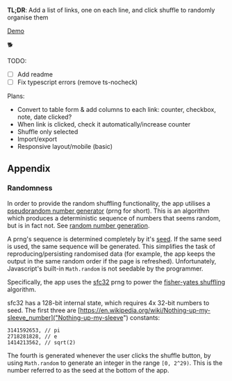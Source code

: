 **TL;DR**: Add a list of links, one on each line, and click shuffle to randomly organise them

[Demo](https://bm9k.github.io/link-organiser)

🐕

TODO:
- [ ] Add readme
- [ ] Fix typescript errors (remove ts-nocheck)

Plans:
 - Convert to table form & add columns to each link: counter, checkbox, note, date clicked?
 - When link is clicked, check it automatically/increase counter
 - Shuffle only selected
 - Import/export
 - Responsive layout/mobile (basic)


## Appendix

### Randomness

In order to provide the random shuffling functionality, the app utilises a [pseudorandom number generator](https://en.wikipedia.org/wiki/Pseudorandom_number_generator) (prng for short). This is an algorithm which produces a deterministic sequence of numbers that seems random, but is in fact not. See [random number generation](https://en.wikipedia.org/wiki/Random_number_generation).

A prng's sequence is determined completely by it's [seed](https://en.wikipedia.org/wiki/Random_seed). If the same seed is used, the same sequence will be generated. This simplifies the task of reproducing/persisting randomised data (for example, the app keeps the output in the same random order if the page is refreshed). Unfortunately, Javascript's built-in `Math.random` is not seedable by the programmer.

Specifically, the app uses the [sfc32](https://github.com/bryc/code/blob/master/jshash/PRNGs.md#sfc32) prng to power the [fisher-yates shuffling](https://gist.github.com/bm9k/b120d78550444df57af77bfc6f123c12) algorithm.


sfc32 has a 128-bit internal state, which requires 4x 32-bit numbers to seed. The first three are [https://en.wikipedia.org/wiki/Nothing-up-my-sleeve_number]("Nothing-up-my-sleeve") constants:
```
3141592653, // pi
2718281828, // e
1414213562, // sqrt(2)
```
The fourth is generated whenever the user clicks the shuffle button, by using `Math.random` to generate an integer in the range `[0, 2^29)`. This is the number referred to as the seed at the bottom of the app.